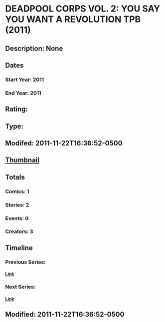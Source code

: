 # DEADPOOL CORPS VOL. 2: YOU SAY YOU WANT A REVOLUTION TPB (2011)
## Description: None
## Dates
### Start Year: 2011
### End Year: 2011
## Rating: 
## Type: 
## Modifed: 2011-11-22T16:36:52-0500
## [Thumbnail](http://i.annihil.us/u/prod/marvel/i/mg/b/40/image_not_available.jpg)
## Totals
### Comics: 1
### Stories: 2
### Events: 0
### Creators: 3
## Timeline
### Previous Series: 
#### [Link]()
### Next Series: 
#### [Link]()
## Modified: 2011-11-22T16:36:52-0500